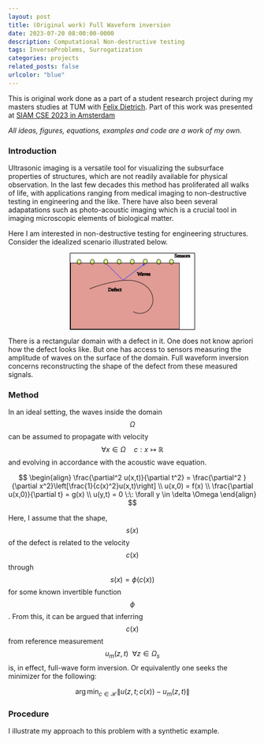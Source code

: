 ```yaml
---
layout: post
title: (Original work) Full Waveform inversion
date: 2023-07-20 08:00:00-0000
description: Computational Non-destructive testing
tags: InverseProblems, Surrogatization
categories: projects
related_posts: false
urlcolor: "blue"
---
```


This is original work done as a part of a student research project during my masters studies at TUM with [Felix Dietrich](https://fd-research.com/). Part of this work was presented at [SIAM CSE 2023 in Amsterdam](https://meetings.siam.org/sess/dsp_talk.cfm?p=125969)

*All ideas, figures, equations, examples and code are a work of my own.*

### Introduction

Ultrasonic imaging is a versatile tool for visualizing the subsurface properties of structures, which are not readily available for physical observation. In the last few decades this method has proliferated all walks of life, with applications ranging from medical imaging to non-destructive testing in engineering and the like. There have also been several adapatations such as photo-acoustic imaging which is a crucial tool in imaging microscopic elements of biological matter.

Here I am interested in non-destructive testing for engineering structures. Consider the idealized scenario illustrated below.

<style>
.center {
  display: block;
  margin-left: auto;
  margin-right: auto;
  width: 50%;
}
</style>

<img style="border:1px solid black;" class="center" src="/assets/FWI_edit/outline.svg" alt="spline-sur" style="width:70%">

There is a rectangular domain with a defect in it. One does not know apriori how the defect looks like. But one has access to sensors measuring the amplitude of waves on the surface of the domain. Full waveform inversion concerns reconstructing the shape of the defect from these measured signals.

### Method

In an ideal setting, the waves inside the domain $$\Omega$$ can be assumed to propagate with velocity $$\forall x \in \Omega \quad c: x \mapsto \mathbb{R}$$ and evolving in accordance with the acoustic wave equation.

$$
\begin{align}
    \frac{\partial^2 u(x,t)}{\partial t^2} = \frac{\partial^2 }{\partial x^2}\left[\frac{1}{c(x)^2}u(x,t)\right] \\ 
    u(x,0) = f(x) \\ 
    \frac{\partial u(x,0)}{\partial t} = g(x) \\ 
    u(y,t) = 0 \:\: \forall y \in \delta \Omega
\end{align}
$$

Here, I assume that the shape, $$s(x)$$ of the defect is related to the velocity $$c(x)$$ through $$s(x) = \phi(c(x))$$ for some known invertible function $$\phi$$. From this, it can be argued that inferring $$c(x)$$ from reference measurement $$u_m(z,t) \:\: \forall z \in \Omega_s$$ is, in effect, full-wave form inversion. Or equivalently one seeks the minimizer for the following:

$$
\begin{equation}
    \arg \min_{c \in \mathcal{H}} \|u(z,t;c(x)) - u_m(z,t)\|
\end{equation}
$$

### Procedure

I illustrate my approach to this problem with a synthetic example.
